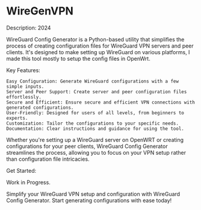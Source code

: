 # WireGenVPN

Description: 2024

WireGuard Config Generator is a Python-based utility that simplifies the process of creating configuration files for WireGuard VPN servers and peer clients. It's designed to make setting up WireGuard on various platforms, I made this tool mostly to setup the config files in OpenWrt.

Key Features:

    Easy Configuration: Generate WireGuard configurations with a few simple inputs.
    Server and Peer Support: Create server and peer configuration files effortlessly.
    Secure and Efficient: Ensure secure and efficient VPN connections with generated configurations.
    User-Friendly: Designed for users of all levels, from beginners to experts.
    Customization: Tailor the configurations to your specific needs.
    Documentation: Clear instructions and guidance for using the tool.

Whether you're setting up a WireGuard server on OpenWRT or creating configurations for your peer clients, WireGuard Config Generator streamlines the process, allowing you to focus on your VPN setup rather than configuration file intricacies.

Get Started:

Work in Progress.

Simplify your WireGuard VPN setup and configuration with WireGuard Config Generator. Start generating configurations with ease today!
